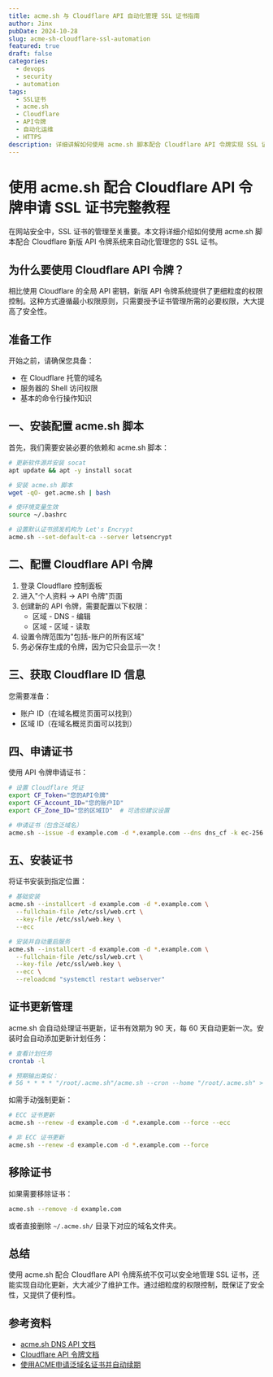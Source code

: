 ```yaml
---
title: acme.sh 与 Cloudflare API 自动化管理 SSL 证书指南
author: Jinx
pubDate: 2024-10-28
slug: acme-sh-cloudflare-ssl-automation
featured: true
draft: false
categories:
  - devops
  - security
  - automation
tags:
  - SSL证书
  - acme.sh
  - Cloudflare
  - API令牌
  - 自动化运维
  - HTTPS
description: 详细讲解如何使用 acme.sh 脚本配合 Cloudflare API 令牌实现 SSL 证书的自动化申请与更新，包括最小权限配置、证书安装部署及自动更新维护的完整实践方案
---
```


# 使用 acme.sh 配合 Cloudflare API 令牌申请 SSL 证书完整教程

在网站安全中，SSL 证书的管理至关重要。本文将详细介绍如何使用 acme.sh 脚本配合 Cloudflare 新版 API 令牌系统来自动化管理您的 SSL 证书。

## 为什么要使用 Cloudflare API 令牌？

相比使用 Cloudflare 的全局 API 密钥，新版 API 令牌系统提供了更细粒度的权限控制。这种方式遵循最小权限原则，只需要授予证书管理所需的必要权限，大大提高了安全性。

## 准备工作

开始之前，请确保您具备：
- 在 Cloudflare 托管的域名
- 服务器的 Shell 访问权限
- 基本的命令行操作知识

## 一、安装配置 acme.sh 脚本

首先，我们需要安装必要的依赖和 acme.sh 脚本：

```bash
# 更新软件源并安装 socat
apt update && apt -y install socat

# 安装 acme.sh 脚本
wget -qO- get.acme.sh | bash

# 使环境变量生效
source ~/.bashrc

# 设置默认证书颁发机构为 Let's Encrypt
acme.sh --set-default-ca --server letsencrypt
```

## 二、配置 Cloudflare API 令牌

1. 登录 Cloudflare 控制面板
2. 进入"个人资料 → API 令牌"页面
3. 创建新的 API 令牌，需要配置以下权限：
    - 区域 - DNS - 编辑
    - 区域 - 区域 - 读取
4. 设置令牌范围为"包括-账户的所有区域"
5. 务必保存生成的令牌，因为它只会显示一次！

## 三、获取 Cloudflare ID 信息

您需要准备：
- 账户 ID（在域名概览页面可以找到）
- 区域 ID（在域名概览页面可以找到）

## 四、申请证书

使用 API 令牌申请证书：

```bash
# 设置 Cloudflare 凭证
export CF_Token="您的API令牌"
export CF_Account_ID="您的账户ID"
export CF_Zone_ID="您的区域ID"  # 可选但建议设置

# 申请证书（包含泛域名）
acme.sh --issue -d example.com -d *.example.com --dns dns_cf -k ec-256
```

## 五、安装证书

将证书安装到指定位置：

```bash
# 基础安装
acme.sh --installcert -d example.com -d *.example.com \
  --fullchain-file /etc/ssl/web.crt \
  --key-file /etc/ssl/web.key \
  --ecc

# 安装并自动重启服务
acme.sh --installcert -d example.com -d *.example.com \
  --fullchain-file /etc/ssl/web.crt \
  --key-file /etc/ssl/web.key \
  --ecc \
  --reloadcmd "systemctl restart webserver"
```

## 证书更新管理

acme.sh 会自动处理证书更新，证书有效期为 90 天，每 60 天自动更新一次。安装时会自动添加更新计划任务：

```bash
# 查看计划任务
crontab -l

# 预期输出类似：
# 56 * * * * "/root/.acme.sh"/acme.sh --cron --home "/root/.acme.sh" > /dev/null
```

如需手动强制更新：

```bash
# ECC 证书更新
acme.sh --renew -d example.com -d *.example.com --force --ecc

# 非 ECC 证书更新
acme.sh --renew -d example.com -d *.example.com --force
```

## 移除证书

如果需要移除证书：

```bash
acme.sh --remove -d example.com
```

或者直接删除 `~/.acme.sh/` 目录下对应的域名文件夹。

## 总结

使用 acme.sh 配合 Cloudflare API 令牌系统不仅可以安全地管理 SSL 证书，还能实现自动化更新，大大减少了维护工作。通过细粒度的权限控制，既保证了安全性，又提供了便利性。

## 参考资料

- [acme.sh DNS API 文档](https://github.com/acmesh-official/acme.sh/wiki/dnsapi)
- [Cloudflare API 令牌文档](https://developers.cloudflare.com/api/tokens/)
- [使用ACME申请泛域名证书并自动续期](https://www.sinabc.xyz/index.php/archives/105/)
